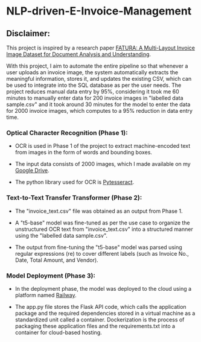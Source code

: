 # NLP-driven-E-Invoice-Management
## Disclaimer:
This project is inspired by a research paper [FATURA: A Multi-Layout Invoice Image Dataset for Document Analysis and Understanding](https://arxiv.org/abs/2311.11856).

With this project, I aim to automate the entire pipeline so that whenever a user uploads an invoice image, the system automatically extracts the meaningful information, stores it, and updates the existing CSV, which can be used to integrate into the SQL database as per the user needs.
The project reduces manual data entry by 95%, considering it took me 60 minutes to manually enter data for 200 invoice images in "labelled data sample.csv" and it took around 30 minutes for the model to enter the data for 2000 invoice images, which computes to a 95% reduction in data entry time.
### Optical Character Recognition (Phase 1):
- OCR is used in Phase 1 of the project to extract machine-encoded text from images in the form of words and bounding boxes.
* The input data consists of 2000 images, which I made available on my [Google Drive](https://drive.google.com/drive/folders/1yqt-ZLTuOulB_pD0jDSiM6N-LlfayzAz?usp=drive_link).
+ The python library used for OCR is [Pytesseract](https://pypi.org/project/pytesseract/).
### Text-to-Text Transfer Transformer (Phase 2):
- The "invoice_text.csv" file was obtained as an output from Phase 1.
* A "t5-base" model was fine-tuned as per the use case to organize the unstructured OCR text from "invoice_text.csv" into a structured manner using the "labelled data sample.csv".
+ The output from fine-tuning the "t5-base" model was parsed using regular expressions (re) to cover different labels (such as Invoice No., Date, Total Amount, and Vendor).
### Model Deployment (Phase 3):
- In the deployment phase, the model was deployed to the cloud using a platform named [Railway](https://railway.com/).
+ The app.py file stores the Flask API code, which calls the application package and the required dependencies stored in a virtual machine as a standardized unit called a container. Dockerization is the process of packaging these application files and the requirements.txt into a container for cloud-based hosting. 

